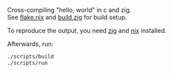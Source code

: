 Cross-compiling "hello, world" in c and zig. \
See
[flake.nix](./flake.nix)
and
[build.zig](./build.zig)
for build setup.

To reproduce the output,
you need
[zig](https://ziglang.org/download/)
and
[nix](https://github.com/DeterminateSystems/nix-installer)
installed.

Afterwards, run:

```sh
./scripts/build
./scripts/run
```
